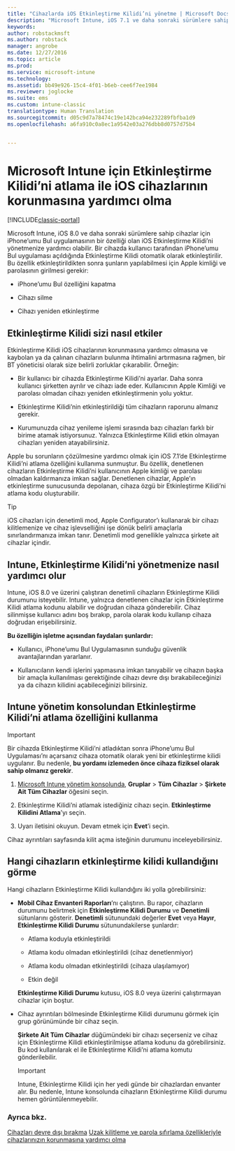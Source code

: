 ```yaml
---
title: "Cihazlarda iOS Etkinleştirme Kilidi’ni yönetme | Microsoft Docs"
description: "Microsoft Intune, iOS 7.1 ve daha sonraki sürümlere sahip cihazlar için iPhone’umu Bul uygulamasının bir özelliği olan iOS Etkinleştirme Kilidi’ni yönetmenize yardımcı olabilir."
keywords: 
author: robstackmsft
ms.author: robstack
manager: angrobe
ms.date: 12/27/2016
ms.topic: article
ms.prod: 
ms.service: microsoft-intune
ms.technology: 
ms.assetid: bb49e926-15c4-4f01-b6eb-cee6f7ee1984
ms.reviewer: joglocke
ms.suite: ems
ms.custom: intune-classic
translationtype: Human Translation
ms.sourcegitcommit: d05c9d7a78474c19e142bca94e232289fbfba1d9
ms.openlocfilehash: a6fa910c0a8ec1a9542e03a276dbb8d0757d75b4


---
```


# <a name="help-protect-ios-devices-with-activation-lock-bypass-for-microsoft-intune"></a>Microsoft Intune için Etkinleştirme Kilidi’ni atlama ile iOS cihazlarının korunmasına yardımcı olma

[!INCLUDE[classic-portal](../includes/classic-portal.md)]

Microsoft Intune, iOS 8.0 ve daha sonraki sürümlere sahip cihazlar için iPhone’umu Bul uygulamasının bir özelliği olan iOS Etkinleştirme Kilidi’ni yönetmenize yardımcı olabilir. Bir cihazda kullanıcı tarafından iPhone’umu Bul uygulaması açıldığında Etkinleştirme Kilidi otomatik olarak etkinleştirilir. Bu özellik etkinleştirildikten sonra şunların yapılabilmesi için Apple kimliği ve parolasının girilmesi gerekir: 

-   iPhone’umu Bul özelliğini kapatma

-   Cihazı silme

-   Cihazı yeniden etkinleştirme

## <a name="how-activation-lock-affects-you"></a>Etkinleştirme Kilidi sizi nasıl etkiler
Etkinleştirme Kilidi iOS cihazlarının korunmasına yardımcı olmasına ve kaybolan ya da çalınan cihazların bulunma ihtimalini artırmasına rağmen, bir BT yöneticisi olarak size belirli zorluklar çıkarabilir. Örneğin:

-   Bir kullanıcı bir cihazda Etkinleştirme Kilidi’ni ayarlar. Daha sonra kullanıcı şirketten ayrılır ve cihazı iade eder. Kullanıcının Apple Kimliği ve parolası olmadan cihazı yeniden etkinleştirmenin yolu yoktur.

-   Etkinleştirme Kilidi’nin etkinleştirildiği tüm cihazların raporunu almanız gerekir.

-   Kurumunuzda cihaz yenileme işlemi sırasında bazı cihazları farklı bir birime atamak istiyorsunuz. Yalnızca Etkinleştirme Kilidi etkin olmayan cihazları yeniden atayabilirsiniz.

Apple bu sorunların çözülmesine yardımcı olmak için iOS 7.1’de Etkinleştirme Kilidi’ni atlama özelliğini kullanıma sunmuştur. Bu özellik, denetlenen cihazların Etkinleştirme Kilidi’ni kullanıcının Apple kimliği ve parolası olmadan kaldırmanıza imkan sağlar. Denetlenen cihazlar, Apple’ın etkinleştirme sunucusunda depolanan, cihaza özgü bir Etkinleştirme Kilidi’ni atlama kodu oluşturabilir.

> [!TIP]
> iOS cihazları için denetimli mod, Apple Configurator’ı kullanarak bir cihazı kilitlemenize ve cihaz işlevselliğini işe dönük belirli amaçlarla sınırlandırmanıza imkan tanır. Denetimli mod genellikle yalnızca şirkete ait cihazlar içindir.

## <a name="how-intune-helps-you-manage-activation-lock"></a>Intune, Etkinleştirme Kilidi’ni yönetmenize nasıl yardımcı olur
Intune, iOS 8.0 ve üzerini çalıştıran denetimli cihazların Etkinleştirme Kilidi durumunu isteyebilir. Intune, yalnızca denetlenen cihazlar için Etkinleştirme Kilidi atlama kodunu alabilir ve doğrudan cihaza gönderebilir. Cihaz silinmişse kullanıcı adını boş bırakıp, parola olarak kodu kullanıp cihaza doğrudan erişebilirsiniz.

**Bu özelliğin işletme açısından faydaları şunlardır:**

-   Kullanıcı, iPhone’umu Bul Uygulamasının sunduğu güvenlik avantajlarından yararlanır.

-   Kullanıcıların kendi işlerini yapmasına imkan tanıyabilir ve cihazın başka bir amaçla kullanılması gerektiğinde cihazı devre dışı bırakabileceğinizi ya da cihazın kilidini açabileceğinizi bilirsiniz.

## <a name="how-to-use-activation-lock-bypass-from-the-intune-admin-console"></a>Intune yönetim konsolundan Etkinleştirme Kilidi’ni atlama özelliğini kullanma
> [!IMPORTANT]
> Bir cihazda Etkinleştirme Kilidi’ni atladıktan sonra iPhone’umu Bul Uygulaması’nı açarsanız cihaza otomatik olarak yeni bir etkinleştirme kilidi uygulanır. Bu nedenle, **bu yordamı izlemeden önce cihaza fiziksel olarak sahip olmanız gerekir**.

1.  [Microsoft Intune yönetim konsolunda](https://manage.microsoft.com), **Gruplar** &gt; **Tüm Cihazlar** &gt; **Şirkete Ait Tüm Cihazlar** öğesini seçin.

2.  Etkinleştirme Kilidi’ni atlamak istediğiniz cihazı seçin. **Etkinleştirme Kilidini Atlama**’yı seçin.

3.  Uyarı iletisini okuyun. Devam etmek için **Evet**’i seçin.

Cihaz ayrıntıları sayfasında kilit açma isteğinin durumunu inceleyebilirsiniz.

## <a name="how-to-see-which-devices-are-using-activation-lock"></a>Hangi cihazların etkinleştirme kilidi kullandığını görme
Hangi cihazların Etkinleştirme Kilidi kullandığını iki yolla görebilirsiniz:

-   **Mobil Cihaz Envanteri Raporları**’nı çalıştırın. Bu rapor, cihazların durumunu belirtmek için **Etkinleştirme Kilidi Durumu** ve **Denetimli** sütunlarını gösterir. **Denetimli** sütunundaki değerler **Evet** veya **Hayır**, **Etkinleştirme Kilidi Durumu** sütunundakilerse şunlardır:

    -   Atlama koduyla etkinleştirildi

    -   Atlama kodu olmadan etkinleştirildi (cihaz denetlenmiyor)

    -   Atlama kodu olmadan etkinleştirildi (cihaza ulaşılamıyor)

    -   Etkin değil

    **Etkinleştirme Kilidi Durumu** kutusu, iOS 8.0 veya üzerini çalıştırmayan cihazlar için boştur.

-   Cihaz ayrıntıları bölmesinde Etkinleştirme Kilidi durumunu görmek için grup görünümünde bir cihaz seçin.

    **Şirkete Ait Tüm Cihazlar** düğümündeki bir cihazı seçerseniz ve cihaz için Etkinleştirme Kilidi etkinleştirilmişse atlama kodunu da görebilirsiniz. Bu kod kullanılarak el ile Etkinleştirme Kilidi’ni atlama komutu gönderilebilir.

    > [!IMPORTANT]
    >Intune, Etkinleştirme Kilidi için her yedi günde bir cihazlardan envanter alır. Bu nedenle, Intune konsolunda cihazların Etkinleştirme Kilidi durumu hemen görüntülenmeyebilir.


### <a name="see-also"></a>Ayrıca bkz.
[Cihazları devre dışı bırakma](retire-devices-from-microsoft-intune-management.md)
[Uzak kilitleme ve parola sıfırlama özellikleriyle cihazlarınızın korunmasına yardımcı olma](use-remote-lock-and-passcode-reset-in-microsoft-intune.md)



<!--HONumber=Jan17_HO2-->


